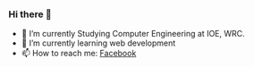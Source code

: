 ### Hi there 👋


- 🌱 I’m currently Studying Computer Engineering at IOE, WRC.
- 🔭 I’m currently learning web development
- 📫 How to reach me: [Facebook](https://www.facebook.com/anup.bashyal.16)

